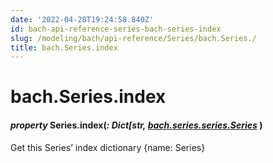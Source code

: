 ```yaml
---
date: '2022-04-28T19:24:58.840Z'
id: bach-api-reference-series-bach-series-index
slug: /modeling/bach/api-reference/Series/bach.Series./
title: bach.Series.index
---
```


# bach.Series.index


#### _property_ Series.index(_: Dict[str, [bach.series.series.Series](/docs/modeling/bach/api-reference/Series/bach.Series/#bach.Series)_ )
Get this Series’ index dictionary {name: Series}

<!-- !! processed by numpydoc !! -->
